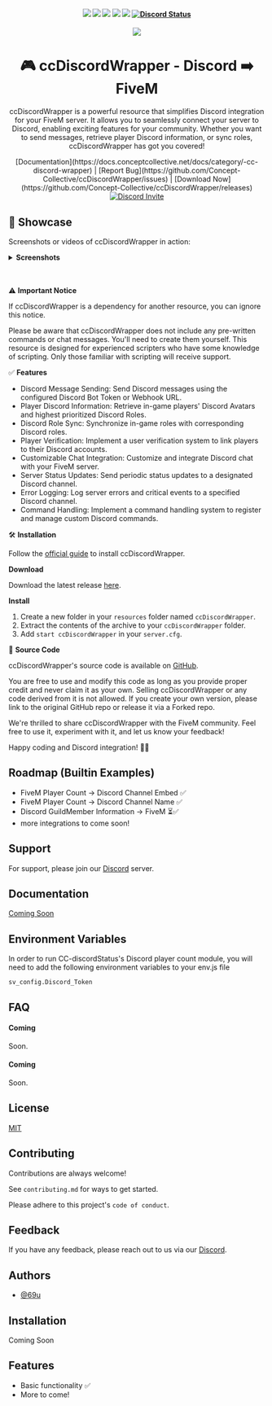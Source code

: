 <h4 align="center">
	<img src="https://img.shields.io/github/release/Concept-Collective/ccDiscordWrapper.png">
	<img src="https://img.shields.io/github/last-commit/Concept-Collective/ccDiscordWrapper">
	<img src="https://img.shields.io/github/license/Concept-Collective/ccDiscordWrapper.png">
	<img src="https://img.shields.io/github/issues/Concept-Collective/ccDiscordWrapper.png">
	<img src="https://img.shields.io/github/contributors/Concept-Collective/ccDiscordWrapper.png">
	<a href="https://discord.gg/PSqXgg8v8M" title=""><img alt="Discord Status" src="https://discordapp.com/api/guilds/807309391849062480/widget.png"></a>
</h4>

<div align="center">
	<img src="https://cdn.discordapp.com/attachments/672308435534086149/1132611001381044224/giphy_2.gif">
	<h1 align="center">🎮 ccDiscordWrapper - Discord ➡️ FiveM</h1>
	<p align="center">
	    ccDiscordWrapper is a powerful resource that simplifies Discord integration for your FiveM server. It allows you to seamlessly connect your server to Discord, enabling exciting features for your community. 	    Whether you want to send messages, retrieve player Discord information, or sync roles, ccDiscordWrapper has got you covered!
	    <br/>
  	</p>
	[Documentation](https://docs.conceptcollective.net/docs/category/-cc-discord-wrapper) | [Report Bug](https://github.com/Concept-Collective/ccDiscordWrapper/issues) | [Download Now](https://github.com/Concept-Collective/ccDiscordWrapper/releases)
	<a href="https://discord.gg/PSqXgg8v8M" title=""><img alt="Discord Invite" src="https://discordapp.com/api/guilds/807309391849062480/widget.png?style=banner2"></a>
</div>

## 🎨 Showcase

Screenshots or videos of ccDiscordWrapper in action:

<details>
  <summary><strong>Screenshots</strong></summary>
<br>
  
![image|620x500](upload://kNBuwJpWR8bnvaxU9qE1idT91BR.png)

![image|690x393](upload://fH2HEIDdwOyjljCn4u2FVdqvY72.jpeg)

![image|390x500](upload://h9YUoneWbk1ApWLYpIaH9TRahDz.png)

</br>
</details>
<br /><br />

:warning: **Important Notice**

If ccDiscordWrapper is a dependency for another resource, you can ignore this notice.

Please be aware that ccDiscordWrapper does not include any pre-written commands or chat messages. You'll need to create them yourself. This resource is designed for experienced scripters who have some knowledge of scripting. Only those familiar with scripting will receive support.

:white_check_mark: **Features**

- Discord Message Sending: Send Discord messages using the configured Discord Bot Token or Webhook URL.
- Player Discord Information: Retrieve in-game players' Discord Avatars and highest prioritized Discord Roles.
- Discord Role Sync: Synchronize in-game roles with corresponding Discord roles.
- Player Verification: Implement a user verification system to link players to their Discord accounts.
- Customizable Chat Integration: Customize and integrate Discord chat with your FiveM server.
- Server Status Updates: Send periodic status updates to a designated Discord channel.
- Error Logging: Log server errors and critical events to a specified Discord channel.
- Command Handling: Implement a command handling system to register and manage custom Discord commands.

:hammer_and_wrench: **Installation**

Follow the [official guide](https://docs.conceptcollective.net/docs/fivem-resources/Free/ccDiscordWrapper/Introduction/) to install ccDiscordWrapper.

**Download**

Download the latest release [here](https://github.com/Concept-Collective/ccDiscordWrapper/releases).

**Install**

1. Create a new folder in your `resources` folder named `ccDiscordWrapper`.
2. Extract the contents of the archive to your `ccDiscordWrapper` folder.
3. Add `start ccDiscordWrapper` in your `server.cfg`.

:seedling: **Source Code**

ccDiscordWrapper's source code is available on [GitHub](https://github.com/Concept-Collective/ccDiscordWrapper).

You are free to use and modify this code as long as you provide proper credit and never claim it as your own. Selling ccDiscordWrapper or any code derived from it is not allowed. If you create your own version, please link to the original GitHub repo or release it via a Forked repo.

We're thrilled to share ccDiscordWrapper with the FiveM community. Feel free to use it, experiment with it, and let us know your feedback!

Happy coding and Discord integration! 🚀😄


## Roadmap (Builtin Examples)

- FiveM Player Count -> Discord Channel Embed ✅
- FiveM Player Count -> Discord Channel Name  ✅
- Discord GuildMember Information -> FiveM ⏳✅
- more integrations to come soon!

## Support

For support, please join our [Discord](https://discord.conceptcollective.net) server.


## Documentation

[Coming Soon](https://docs.conceptcollective.net)


## Environment Variables

In order to run CC-discordStatus's Discord player count module, you will need to add the following environment variables to your env.js file

`sv_config.Discord_Token`

## FAQ

#### Coming

Soon.

#### Coming

Soon.

## License

[MIT](https://choosealicense.com/licenses/mit/)


## Contributing

Contributions are always welcome!

See `contributing.md` for ways to get started.

Please adhere to this project's `code of conduct`.


## Feedback

If you have any feedback, please reach out to us via our [Discord](https://discord.conceptcollective.net).

## Authors

- [@69u](https://www.github.com/69u)


## Installation

Coming Soon
## Features

- Basic functionality ✅
- More to come!
